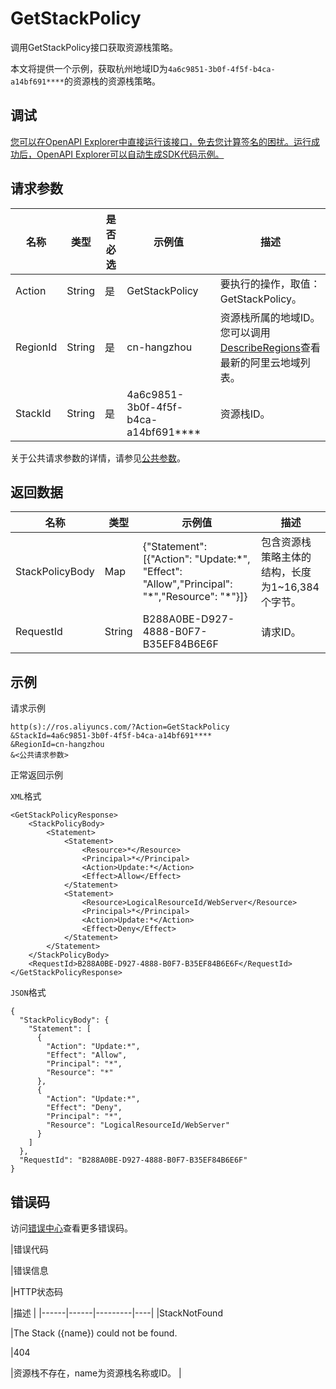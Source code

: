 # GetStackPolicy

调用GetStackPolicy接口获取资源栈策略。

本文将提供一个示例，获取杭州地域ID为`4a6c9851-3b0f-4f5f-b4ca-a14bf691****`的资源栈的资源栈策略。

## 调试

[您可以在OpenAPI Explorer中直接运行该接口，免去您计算签名的困扰。运行成功后，OpenAPI Explorer可以自动生成SDK代码示例。](https://api.aliyun.com/#product=ROS&api=GetStackPolicy&type=RPC&version=2019-09-10)

## 请求参数

|名称|类型|是否必选|示例值|描述|
|--|--|----|---|--|
|Action|String|是|GetStackPolicy|要执行的操作，取值：GetStackPolicy。 |
|RegionId|String|是|cn-hangzhou|资源栈所属的地域ID。您可以调用[DescribeRegions](~~131035~~)查看最新的阿里云地域列表。 |
|StackId|String|是|4a6c9851-3b0f-4f5f-b4ca-a14bf691\*\*\*\*|资源栈ID。 |

关于公共请求参数的详情，请参见[公共参数](~~131957~~)。

## 返回数据

|名称|类型|示例值|描述|
|--|--|---|--|
|StackPolicyBody|Map|\{"Statement": \[\{"Action": "Update:\*", "Effect": "Allow","Principal": "\*","Resource": "\*"\}\]\}|包含资源栈策略主体的结构，长度为1~16,384个字节。 |
|RequestId|String|B288A0BE-D927-4888-B0F7-B35EF84B6E6F|请求ID。 |

## 示例

请求示例

```
http(s)://ros.aliyuncs.com/?Action=GetStackPolicy
&StackId=4a6c9851-3b0f-4f5f-b4ca-a14bf691****
&RegionId=cn-hangzhou
&<公共请求参数>
```

正常返回示例

`XML`格式

```
<GetStackPolicyResponse> 
    <StackPolicyBody> 
        <Statement> 
            <Statement> 
                <Resource>*</Resource>  
                <Principal>*</Principal>  
                <Action>Update:*</Action>  
                <Effect>Allow</Effect> 
            </Statement>  
            <Statement> 
                <Resource>LogicalResourceId/WebServer</Resource>  
                <Principal>*</Principal>  
                <Action>Update:*</Action>  
                <Effect>Deny</Effect> 
            </Statement> 
        </Statement> 
    </StackPolicyBody>  
    <RequestId>B288A0BE-D927-4888-B0F7-B35EF84B6E6F</RequestId> 
</GetStackPolicyResponse>
```

`JSON`格式

```
{
  "StackPolicyBody": {
    "Statement": [
      {
        "Action": "Update:*",
        "Effect": "Allow",
        "Principal": "*",
        "Resource": "*"
      },
      {
        "Action": "Update:*",
        "Effect": "Deny",
        "Principal": "*",
        "Resource": "LogicalResourceId/WebServer"
      }
    ]
  },
  "RequestId": "B288A0BE-D927-4888-B0F7-B35EF84B6E6F"
}
```

## 错误码

访问[错误中心](https://error-center.aliyun.com/status/product/ROS)查看更多错误码。

|错误代码

|错误信息

|HTTP状态码

|描述 |
|------|------|---------|----|
|StackNotFound

|The Stack \(\{name\}\) could not be found.

|404

|资源栈不存在，name为资源栈名称或ID。 |

